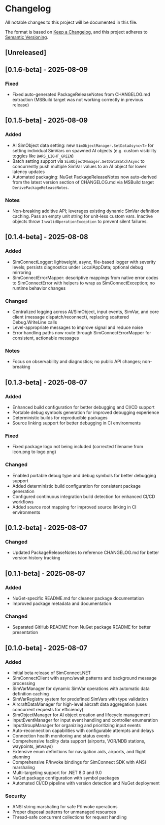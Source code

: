 # Changelog

All notable changes to this project will be documented in this file.

The format is based on [Keep a Changelog](https://keepachangelog.com/en/1.0.0/),
and this project adheres to [Semantic Versioning](https://semver.org/spec/v2.0.0.html).

## [Unreleased]

## [0.1.6-beta] - 2025-08-09

### Fixed

-   Fixed auto-generated PackageReleaseNotes from CHANGELOG.md extraction (MSBuild target was not working correctly in previous release)

## [0.1.5-beta] - 2025-08-09

### Added

-   AI SimObject data setting: new `SimObjectManager.SetDataAsync<T>` for setting individual SimVars on spawned AI objects (e.g. custom visibility toggles like `BARS_LIGHT_GREEN`)
-   Batch setting support via `SimObjectManager.SetDataBatchAsync` to concurrently push multiple SimVar values to an AI object for lower latency updates
-   Automated packaging: NuGet PackageReleaseNotes now auto-derived from the latest version section of CHANGELOG.md via MSBuild target `DerivePackageReleaseNotes`.

### Notes

-   Non-breaking additive API; leverages existing dynamic SimVar definition caching. Pass an empty unit string for unit-less custom vars. Inactive objects throw `InvalidOperationException` to prevent silent failures.

## [0.1.4-beta] - 2025-08-08

### Added

-   SimConnectLogger: lightweight, async, file-based logger with severity levels; persists diagnostics under LocalAppData; optional debug mirroring
-   SimConnectErrorMapper: descriptive mappings from native error codes to SimConnectError with helpers to wrap as SimConnectException; no runtime behavior changes

### Changed

-   Centralized logging across AI/SimObject, input events, SimVar, and core client (message dispatch/reconnect), replacing scattered Debug.WriteLine calls
-   Level-appropriate messages to improve signal and reduce noise
-   Error handling paths now route through SimConnectErrorMapper for consistent, actionable messages

### Notes

-   Focus on observability and diagnostics; no public API changes; non-breaking

## [0.1.3-beta] - 2025-08-07

### Added

-   Enhanced build configuration for better debugging and CI/CD support
-   Portable debug symbols generation for improved debugging experience
-   Deterministic builds for reproducible packages
-   Source linking support for better debugging in CI environments

### Fixed

-   Fixed package logo not being included (corrected filename from icon.png to logo.png)

### Changed

-   Enabled portable debug type and debug symbols for better debugging support
-   Added deterministic build configuration for consistent package generation
-   Configured continuous integration build detection for enhanced CI/CD workflows
-   Added source root mapping for improved source linking in CI environments

## [0.1.2-beta] - 2025-08-07

### Changed

-   Updated PackageReleaseNotes to reference CHANGELOG.md for better version history tracking

## [0.1.1-beta] - 2025-08-07

### Added

-   NuGet-specific README.md for cleaner package documentation
-   Improved package metadata and documentation

### Changed

-   Separated GitHub README from NuGet package README for better presentation

## [0.1.0-beta] - 2025-08-07

### Added

-   Initial beta release of SimConnect.NET
-   SimConnectClient with async/await patterns and background message processing
-   SimVarManager for dynamic SimVar operations with automatic data definition caching
-   SimVarRegistry system for predefined SimVars with type validation
-   AircraftDataManager for high-level aircraft data aggregation (uses concurrent requests for efficiency)
-   SimObjectManager for AI object creation and lifecycle management
-   InputEventManager for input event handling and controller enumeration
-   InputGroupManager for organizing and prioritizing input events
-   Auto-reconnection capabilities with configurable attempts and delays
-   Connection health monitoring and status events
-   Comprehensive facility data support (airports, VOR/NDB stations, waypoints, jetways)
-   Extensive enum definitions for navigation aids, airports, and flight planning
-   Comprehensive P/Invoke bindings for SimConnect SDK with ANSI marshaling
-   Multi-targeting support for .NET 8.0 and 9.0
-   NuGet package configuration with symbol packages
-   Automated CI/CD pipeline with version detection and NuGet deployment

### Security

-   ANSI string marshaling for safe P/Invoke operations
-   Proper disposal patterns for unmanaged resources
-   Thread-safe concurrent collections for request handling
